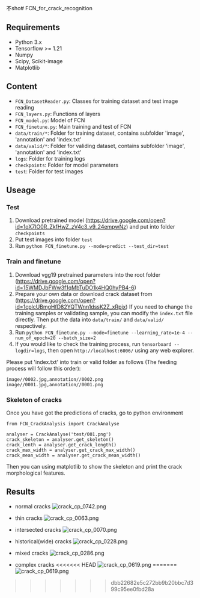 不sho# FCN_for_crack_recognition

## Requirements
- Python 3.x
- Tensorflow >= 1.21
- Numpy
- Scipy, Scikit-image
- Matplotlib

## Content
- ```FCN_DatasetReader.py```: Classes for training dataset and test image reading
- ```FCN_layers.py```: Functions of layers
- ```FCN_model.py```: Model of FCN
- ```FCN_finetune.py```: Main training and test of FCN
- ```data/train/*```: Folder for training dataset, contains subfolder 'image', 'annotation' and  'index.txt'
- ```data/valid/*```: Folder for validing dataset, contains subfolder 'image', 'annotation' and  'index.txt'
- ```logs```: Folder for training logs
- ```checkpoints```: Folder for model parameters
- ```test```: Folder for test images

## Useage
### Test
1. Download pretrained model (https://drive.google.com/open?id=1oX7IO0R_ZkfHwZ_zV4c3_v9_24empwNz) and put into folder ```checkpoints```
2. Put test images into folder ```test```
3. Run ```python FCN_finetune.py --mode=predict --test_dir=test```

### Train and finetune
1. Download vgg19 pretrained parameters into the root folder (https://drive.google.com/open?id=15WMDJbFWw3f1qMbTuDO1k4HQ0hyPB4-6)
2. Prepare your own data or download crack dataset from (https://drive.google.com/open?id=1cplcUBmgHfD82YQTWnn1dssK2Z_xRpjx) If you need to change the training samples or validating sample, you can modify the ```index.txt``` file directly. Then put the data into ```data/train/``` and ```data/valid/``` respectively.
3. Run ```python FCN_finetune.py --mode=finetune --learning_rate=1e-4 --num_of_epoch=20 --batch_size=2```
4. If you would like to check the training process, run ```tensorboard --logdir=logs```, then open ```http://localhost:6006/``` using any web explorer.

Please put 'index.txt' into train or valid folder as follows (The feeding process will follow this order):
```
image//0002.jpg,annotation//0002.png
image//0001.jpg,annotation//0001.png
```

### Skeleton of cracks
Once you have got the predictions of cracks, go to python environment
```
from FCN_CrackAnalysis import CrackAnalyse

analyser = CrackAnalyse('test/001.png')
crack_skeleton = analyser.get_skeleton()
crack_lenth = analyser.get_crack_length()
crack_max_width = analyser.get_crack_max_width()
crack_mean_width = analyser.get_crack_mean_width()
```
Then you can using matplotlib to show the skeleton and print the crack morphological features.

## Results
- normal cracks
![crack_cp_0742.png](https://github.com/OnionDoctor/FCN_for_crack_recognition/blob/master/results/crack_cp_0742.png)

- thin cracks
![crack_cp_0063.png](https://github.com/OnionDoctor/FCN_for_crack_recognition/blob/master/results/crack_cp_0063.png)

- intersected cracks
![crack_cp_0070.png](https://github.com/OnionDoctor/FCN_for_crack_recognition/blob/master/results/crack_cp_0070.png)

- historical(wide) cracks
![crack_cp_0228.png](https://github.com/OnionDoctor/FCN_for_crack_recognition/blob/master/results/crack_cp_0228.png)

- mixed cracks
![crack_cp_0286.png](https://github.com/OnionDoctor/FCN_for_crack_recognition/blob/master/results/crack_cp_0286.png)

- complex cracks
<<<<<<< HEAD
![crack_cp_0619.png](https://github.com/OnionDoctor/FCN_for_crack_recognition/blob/master/results/crack_cp_0619.png)
=======
![crack_cp_0619.png](https://raw.githubusercontent.com/OnionDoctor/FCN_for_crack_recognition/blob/master/results/crack_cp_0619.png)
>>>>>>> dbb22682e5c272bb9b20bbc7d399c95ee0fbd28a
